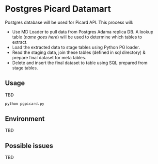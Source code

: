 Postgres Picard Datamart
========================

Postgres database will be used for Picard API. This process will:
- Use MD Loader to pull data from Postgres Adama replica DB. A lookup table (*name goes here*) will be used to determine which tables to extract.
- Load the extracted data to stage tables using Python PG loader.
- Read the staging data, join these tables (defined in sql directory) & prepare final dataset for meta tables.
- Delete and insert the final dataset to table using SQL prepared from stage tables. 


Usage
-----
TBD

```python
python pgpicard.py 

```


Environment
-----------
TBD


Possible issues
---------------
TBD

